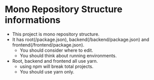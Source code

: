 # Mono Repository Structure informations

- This project is mono repository structure.
- It has root(/package.json), backend(/backend/package.json) and frontend(/frontend/package.json).
  - You should consider where to edit.
  - You should think about running environments.
- Root, backend and frontend all use yarn.
  - using npm will break total projects.
  - You should use yarn only.